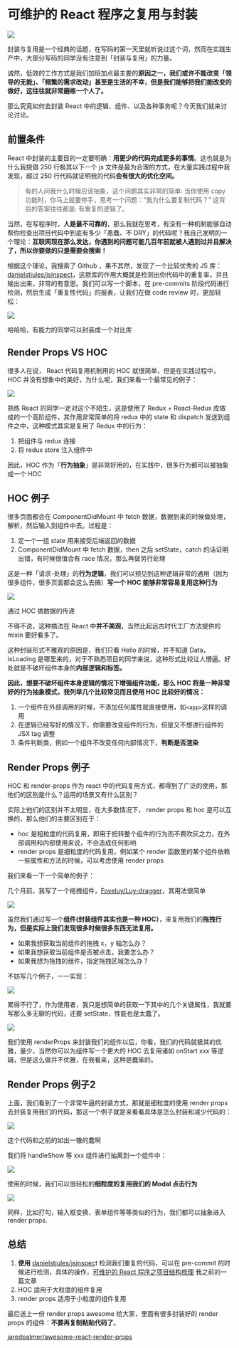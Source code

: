 # 可维护的 React 程序之复用与封装

![](https://pic2.zhimg.com/v2-285c93c6023c5629eead0d118f7bcbd1_b.jpg)

封装与复用是一个经典的话题，在写码的第一天里就听说过这个词，然而在实践生产中，大部分写码的同学没有注意到「封装与复用」的力量。

诚然，低效的工作方式是我们加班加点最主要的**原因之一，我们或许不能改变「领导的无能」、「频繁的需求改动」甚至是生活的不幸，但是我们能够把我们能改变的做好，这往往就非常磨练一个人了。**

那么究竟如何去封装 React 中的逻辑、组件、以及各种事务呢？今天我们就来讨论讨论。

## **前置条件**

React 中封装的主要目的一定要明确：**用更少的代码完成更多的事情**。这也就是为什么我提倡 250 行极其以下一个 js 文件是最为合理的方式，在大量实践过程中我发现，超过 250 行代码就证明我的代码**会有很大的优化空间。**

> 有的人问我什么时候应该抽象，这个问题其实非常的简单: 当你使用 copy 功能时，你马上就要停手，思考一个问题：“我为什么要复制代码？” 这背后的答案往往都是: 有重复的逻辑了。

当然，在写程序时，**人是最不可靠的**，那么我就在思考，有没有一种机制能够自动帮你检查出项目代码中到底有多少「愚蠢、不 DRY」的代码呢？我自己发明的一个理论：**互联网现在那么发达，你遇到的问题可能几百年前就被人遇到过并且解决了，所以你要做的只是需要会搜索！**

根据这个理论，我搜索了 Github ，果不其然，发现了一个比较优秀的 JS 库：[danielstjules/jsinspect](https:https://github.com/danielstjules/jsinspect)，这款库的作用大概就是检测出你代码中的重复率，并且输出出来，非常的有意思。我们可以写一个脚本，在 pre-commits 阶段代码进行检测，然后生成「重复性代码」的报表，让我们在做 code review 时，更加轻松：

![](https://pic1.zhimg.com/v2-bceedcfa35e575d587bfaea6d64f3f45_b.jpg)

<figcaption>哈哈哈，有能力的同学可以封装成一个对比库</figcaption>

## **Render Props VS HOC**

很多人在说， React 代码复用机制用的 HOC 就很简单，但是在实践过程中，HOC 并没有想象中的美好，为什么呢，我们来看一个最常见的例子：

![](https://pic1.zhimg.com/v2-bc6d9276757061116222059d79f0345e_b.jpg)

熟练 React 的同学一定对这个不陌生，这是使用了 Redux + React-Redux 库做成的一个高阶组件，其作用非常简单的将 redux 中的 state 和 dispatch 发送到组件之中，这种模式其实是复用了 Redux 中的行为：

1.  把组件与 redux 连接
2.  将 redux store 注入组件中

因此，HOC 作为「**行为抽象**」是非常好用的，在实践中，很多行为都可以被抽象成一个 HOC

## **HOC 例子**

很多页面都会在 ComponentDidMount 中 fetch 数据，数据到来的时候做处理，解析，然后输入到组件中去。过程是：

1.  定一个一组 state 用来接受后端返回的数据
2.  ComponentDidMount 中 fetch 数据，then 之后 setState，catch 的话证明出错，有时候很值会有 race 情况，那么再做另行处理

这是一种「请求-处理」的**行为逻辑**，我们可以预见到这种逻辑非常的通用（因为很多组件，很多页面都会这么去搞）**写一个 HOC 能够非常容易复用这种行为**

![](https://pic4.zhimg.com/v2-2a9f6406eb561192aeb7caad6932a1c8_b.jpg)

<figcaption>通过 HOC 做数据的传递</figcaption>

不得不说，这种搞法在 React 中**并不美观**，当然比起远古时代工厂方法提供的 mixin 要好看多了。

这种封装形式不雅观的原因是，我们只看 Hello 的时候，并不知道 Data，isLoading 是哪里来的，对于不熟悉项目的同学来说，这种形式比较让人懵逼。好处就是不破坏组件本身的**内部逻辑和标签。**

**因此，想要不破坏组件本身逻辑的情况下增强组件功能，那么 HOC 将是一种非常好的行为抽象模式，我列举几个比较常见而且使用 HOC 比较好的情况：**

1.  一个组件在外部调用的时候，不添加任何属性就直接使用，如`<app>`这样的调用</app>
2.  在逻辑已经写好的情况下，你需要改变组件的行为，但是又不想进行组件的 JSX tag 调整
3.  条件判断类，例如一个组件不改变任何内部情况下，**判断是否渲染**

## **Render Props 例子**

HOC 和 render-props 作为 react 中的代码复用方式，都得到了广泛的使用，那他们的区别是什么？运用的场景又有什么区别？

实际上他们的区别并不太明显，在大多数情况下， render props 和 hoc 是可以互换的，那么他们的主要区别在于：

*   hoc 是粗粒度的代码复用，即用于扭转整个组件的行为而不费吹灰之力，在外部调用和内部使用来说，不会造成任何影响
*   render props 是细粒度的代码复用，例如某个 render 函数里的某个组件依赖一些属性和方法的时候，可以考虑使用 render props

我们来看一下一个简单的例子：

几个月前，我写了一个拖拽组件，[Foveluy/Luy-dragger](https:https://github.com/Foveluy/Luy-dragger)，其用法很简单

![](https://pic1.zhimg.com/v2-e2259cecb4d9bdf2b508b83902ae7bad_b.jpg)

虽然我们通过写一个**组件(封装组件其实也是一种 HOC）**，来复用我们的**拖拽行为，但是实际上我们发现很多时候很多东西无法复用。**

*   如果我想获取当前组件的拖拽 x，y 轴怎么办？
*   如果我想获取当前组件是否被点击，我要怎么办？
*   如果我想为拖拽的组件，指定拖拽区域怎么办？

不妨写几个例子，一一实现：

![](https://pic4.zhimg.com/v2-04d0b6dced2dcbcaf1c4427ac7c2f3bb_b.jpg)

累得不行了，作为使用者，我只是想简单的获取一下其中的几个关键属性，我就要写那么多无聊的代码，还要 setState，性能也是太蠢了。

![](https://pic4.zhimg.com/v2-0f13f210684f234c513f9638502e821e_b.jpg)

我们使用 renderProps 来封装我们的组件以后，你看，我们的代码就极其的优雅，量少，当然你可以为组件写一个更大的 HOC 去复用诸如 onStart xxx 等逻辑，但是这么做并不优雅，在我看来，这种是蠢笨的。

## **Render Props 例子2**

上面，我们看到了一个非常牛逼的封装方式，那就是细粒度的使用 render props 去封装复用我们的代码，那这一个例子就是来看看具体是怎么封装和减少代码的：

![](https://pic4.zhimg.com/v2-b563562a0022e3bdb7f340e0dbb10dac_b.jpg)

<figcaption>这个代码和之前的如出一辙的蠢啊</figcaption>

我们将 handleShow 等 xxx 组件进行抽离到一个组件中：

![](https://pic3.zhimg.com/v2-5d2048f3618e24b2bff37919c80d6de6_b.jpg)

使用的时候，我们可以很轻松的**细粒度的复用我们的 Modal 点击行为**

![](https://pic2.zhimg.com/v2-f06cff390f070355f618043cd6ddb4e4_b.jpg)

同样，比如打勾，输入框变换，表单组件等等类似的行为，我们都可以抽象进入 render props.

## **总结**

1.  **使用** [danielstjules/jsinspec](https:https://github.com/danielstjules/jsinspect)t 检测我们重复的代码，可以在 pre-commit 的时候进行检测，具体的操作，[可维护的 React 程序之项目结构梳理](https://zhuanlan.zhihu.com/p/39799393) 我之前的一篇文章
2.  HOC 适用于大粒度的组件复用
3.  render props 适用于小粒度的组件复用

最后送上一份 render props awesome 给大家，里面有很多封装好的 render props 的组件：**不要再复制粘贴代码了**。

[jaredpalmer/awesome-react-render-props](https:https://github.com/jaredpalmer/awesome-react-render-props)